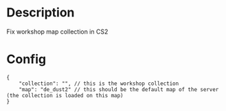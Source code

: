 # Description
Fix workshop map collection in CS2

# Config
```
{
	"collection": "", // this is the workshop collection
	"map": "de_dust2" // this should be the default map of the server (the collection is loaded on this map)
}
```
